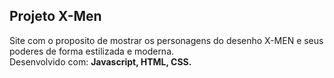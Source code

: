 ## Projeto X-Men
  Site com o proposito de mostrar os personagens do desenho X-MEN e seus poderes de forma estilizada e moderna. <br>
  Desenvolvido com: **Javascript, HTML, CSS.** 

